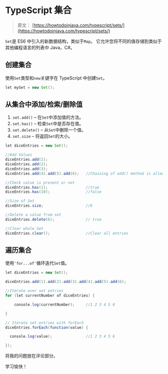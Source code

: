 # TypeScript 集合

> 原文： [https://howtodoinjava.com/typescript/sets/](https://howtodoinjava.com/typescript/sets/)

`Set`是 ES6 中引入的新数据结构，类似于`Map`。 它允许您将不同的值存储到类似于其他编程语言的列表中 Java，C#。

## 创建集合

使用`Set`类型和`new`关键字在 TypeScript 中创建`Set`。

```java
let mySet = new Set();

```

## 从集合中添加/检索/删除值

1.  `set.add()` – 在`Set`中添加值的方法。
2.  `set.has()` – 检查`Set`中是否存在值。
3.  `set.delete()` – 从`Set`中删除一个值。
4.  `set.size` – 将返回`Set`的大小。

```java
let diceEntries = new Set();

//Add Values
diceEntries.add(1);
diceEntries.add(2);
diceEntries.add(3);
diceEntries.add(4).add(5).add(6);	//Chaining of add() method is allowed

//Check value is present or not
diceEntries.has(1);					//true
diceEntries.has(10);				//false

//Size of Set 
diceEntries.size; 					//6

//Delete a value from set
diceEntries.delete(6);				// true

//Clear whole Set
diceEntries.clear();				//Clear all entries

```

## 遍历集合

使用`'for...of'`循环迭代`Set`值。

```java
let diceEntries = new Set();

diceEntries.add(1).add(2).add(3).add(4).add(5).add(6);

//Iterate over set entries
for (let currentNumber of diceEntries) {

    console.log(currentNumber);  	//1 2 3 4 5 6

}

// Iterate set entries with forEach
diceEntries.forEach(function(value) {

  console.log(value);				//1 2 3 4 5 6

});

```

将我的问题放在评论部分。

学习愉快！
